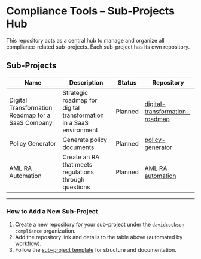 # Compliance Tools – Sub-Projects Hub

This repository acts as a central hub to manage and organize all compliance-related sub-projects. Each sub-project has its own repository.

## Sub-Projects

| Name                                      | Description                                | Status   | Repository                                                                                      |
|-------------------------------------------|--------------------------------------------|----------|-------------------------------------------------------------------------------------------------|
| Digital Transformation Roadmap for a SaaS Company | Strategic roadmap for digital transformation in a SaaS environment | Planned   | [digital-transformation-roadmap](https://github.com/davidcockson-compliance/digital-transformation-roadmap) |
| Policy Generator                          | Generate policy documents                  | Planned  | [policy-generator](https://github.com/davidcockson-compliance/policy-generator)             | Policy Update Tracker | project to tracker policies and when they need updating | Planned   | Policy Update Tracker (https://github.com/davidcockson-compliance/Policy-Update-Tracker |
| AML RA Automation | Create an RA that meets regulations through questions | Planned   | [AML RA automation](https://github.com/davidcockson-compliance/-AML-Risk-Assessment-Automation) |   |

---

### How to Add a New Sub-Project

1. Create a new repository for your sub-project under the `davidcockson-compliance` organization.
2. Add the repository link and details to the table above (automated by workflow).
3. Follow the [sub-project template](SUBPROJECT_TEMPLATE.md) for structure and documentation.
